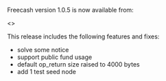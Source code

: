 Freecash version 1.0.5 is now available from:

  <>

This release includes the following features and fixes:
 - solve some notice
 - support public fund usage
 - default op_return size raised to 4000 bytes
 - add 1 test seed node

